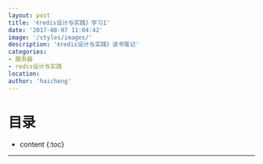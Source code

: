 ```yaml
---
layout: post
title: '《redis设计与实践》学习1'
date: '2017-08-07 11:04:42'
image: '/styles/images/'
description: '《redis设计与实践》读书笔记'
categories:
- 服务器 
- redis设计与实践
location:
author: 'haicheng'
---
```


目录
===
* content
{:toc}
---------------------------------------


